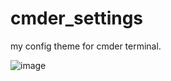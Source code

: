 # cmder_settings

my config theme for cmder terminal.

![image](https://cdn.discordapp.com/attachments/554479498721099787/1225754480721789003/image.png?ex=662247d1&is=660fd2d1&hm=402ad8c4c71257a21f2ff242eecad190a4cb3a06546c9044bf2c2800c9f740ba&)
